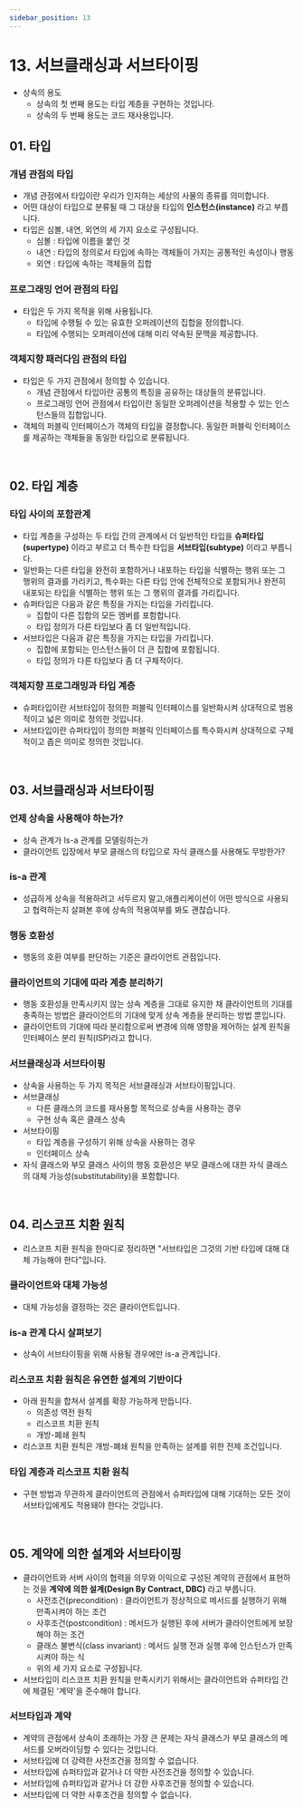 ```yaml
---
sidebar_position: 13
---
```


# 13. 서브클래싱과 서브타이핑

- 상속의 용도
  - 상속의 첫 번째 용도는 타입 계층을 구현하는 것입니다.
  - 상속의 두 번째 용도는 코드 재사용입니다.

## 01. 타입

### 개념 관점의 타입

- 개념 관점에서 타입이란 우리가 인지하는 세상의 사물의 종류를 의미합니다.
- 어떤 대상이 타입으로 분류될 때 그 대상을 타입의 **인스턴스(instance)** 라고 부릅니다.
- 타입은 심볼, 내연, 외연의 세 가지 요소로 구성됩니다.
  - 심볼 : 타입에 이름을 붙인 것
  - 내연 : 타입의 정의로서 타입에 속하는 객체들이 가지는 공통적인 속성이나 행동
  - 외연 : 타입에 속하는 객체들의 집합

### 프로그래밍 언어 관점의 타입

- 타입은 두 가지 목적을 위해 사용됩니다.
  - 타입에 수행될 수 있는 유효한 오퍼레이션의 집합을 정의합니다.
  - 타입에 수행되는 오퍼레이션에 대해 미리 약속된 문맥을 제공합니다.

### 객체지향 패러다임 관점의 타입

- 타입은 두 가지 관점에서 정의할 수 있습니다.
  - 개념 관점에서 타입이란 공통의 특징을 공유하는 대상들의 분류입니다.
  - 프로그래밍 언어 관점에서 타입이란 동일한 오퍼레이션을 적용할 수 있는 인스턴스들의 집합입니다.
- 객체의 퍼블릭 인터페이스가 객체의 타입을 결정합니다. 동일한 퍼블릭 인터페이스를 제공하는 객체들을 동일한 타입으로 분류됩니다.

<br/>

## 02. 타입 계층

### 타입 사이의 포함관계

- 타입 계층을 구성하는 두 타입 간의 관계에서 더 일반적인 타입을 **슈퍼타입(supertype)** 이라고 부르고 더 특수한 타입을 **서브타입(subtype)** 이라고 부릅니다.
- 일반화는 다른 타입을 완전히 포함하거나 내포하는 타입을 식별하는 행위 또는 그 행위의 결과를 가리키고, 특수화는 다른 타입 안에 전체적으로 포함되거나 완전히 내포되는 타입을 식별하는 행위 또는 그 행위의 결과를 가리킵니다.
- 슈퍼타입은 다음과 같은 특징을 가지는 타입을 가리킵니다.
  - 집합이 다른 집합의 모든 멤버를 포함합니다.
  - 타입 정의가 다른 타입보다 좀 더 일반적입니다.
- 서브타입은 다음과 같은 특징을 가지는 타입을 가리킵니다.
  - 집합에 포함되는 인스턴스들이 더 큰 집합에 포함됩니다.
  - 타입 정의가 다른 타입보다 좀 더 구체적이다.

### 객체지향 프로그래밍과 타입 계층

- 슈퍼타입이란 서브타입이 정의한 퍼블릭 인터페이스를 일반화시켜 상대적으로 범용적이고 넓은 의미로 정의한 것입니다.
- 서브타입이란 슈퍼타입이 정의한 퍼블릭 인터페이스를 특수화시켜 상대적으로 구체적이고 좁은 의미로 정의한 것입니다.

<br/>

## 03. 서브클래싱과 서브타이핑

### 언제 상속을 사용해야 하는가?

- 상속 관계가 Is-a 관계를 모델링하는가
- 클라이언트 입장에서 부모 클래스의 타입으로 자식 클래스를 사용해도 무방한가?

### is-a 관계

- 성급하게 상속을 적용하려고 서두르지 말고,애플리케이션이 어떤 방식으로 사용되고 협력하는지 살펴본 후에 상속의 적용여부를 봐도 괜찮습니다.

### 행동 호환성

- 행동의 호환 여부를 판단하는 기준은 클라이언트 관점입니다.

### 클라이언트의 기대에 따라 계층 분리하기

- 행동 호환성을 만족시키지 않는 상속 계층을 그대로 유지한 채 클라이언트의 기대를 충족하는 방법은 클라이언트의 기대에 맞게 상속 계층을 분리하는 방법 뿐입니다.
- 클라이언트의 기대에 따라 분리함으로써 변경에 의해 영향을 제어하는 설계 원칙을 인터페이스 분리 원칙(ISP)라고 합니다.

### 서브클래싱과 서브타이핑

- 상속을 사용하는 두 가지 목적은 서브클래싱과 서브타이핑입니다.
- 서브클래싱
  - 다른 클래스의 코드를 재사용할 목적으로 상속을 사용하는 경우
  - 구현 상속 혹은 클래스 상속
- 서브타이핑
  - 타입 계층을 구성하기 위해 상속을 사용하는 경우
  - 인터페이스 상속
- 자식 클래스와 부모 클래스 사이의 행동 호환성은 부모 클래스에 대한 자식 클래스의 대체 가능성(substitutability)을 포함합니다.


<br/>

## 04. 리스코프 치환 원칙

- 리스코프 치환 원칙을 한마디로 정리하면 "서브타입은 그것의 기반 타입에 대해 대체 가능해야 한다"입니다.

### 클라이언트와 대체 가능성

- 대체 가능성을 결정하는 것은 클라이언트입니다.

### is-a 관계 다시 살펴보기

- 상속이 서브타이핑을 위해 사용될 경우에만 is-a 관계입니다.

### 리스코프 치환 원칙은 유연한 설계의 기반이다

- 아래 원칙을 합쳐서 설계를 확장 가능하게 만듭니다.
  - 의존성 역전 원칙
  - 리스코프 치환 원칙
  - 개방-폐쇄 원칙
- 리스코프 치환 원칙은 개방-폐쇄 원칙을 만족하는 설계를 위한 전제 조건입니다.

### 타입 계층과 리스코프 치환 원칙

- 구현 방법과 무관하게 클라이언트의 관점에서 슈퍼타입에 대해 기대하는 모든 것이 서브타입에게도 적용돼야 한다는 것입니다.

<br/>

## 05. 계약에 의한 설계와 서브타이핑

- 클라이언트와 서버 사이의 협력을 의무와 이익으로 구성된 계약의 관점에서 표현하는 것을 **계약에 의한 설계(Design By Contract, DBC)** 라고 부릅니다.
  - 사전조건(precondition) : 클라이언트가 정상적으로 메서드를 실행하기 위해 만족시켜야 하는 조건
  - 사후조건(postcondition) : 메서드가 실행된 후에 서버가 클라이언트에게 보장해야 하는 조건
  - 클래스 불변식(class invariant) : 메서드 실행 전과 실행 후에 인스턴스가 만족시켜야 하는 식
  - 위의 세 가지 요소로 구성됩니다.
- 서브타입이 리스코프 치환 원칙을 만족시키기 위해서는 클라이언트와 슈퍼타입 간에 체결된 '계약'을 준수해야 합니다.

### 서브타입과 계약

- 계약의 관점에서 상속이 초래하는 가장 큰 문제는 자식 클래스가 부모 클래스의 메서드를 오버라이딩할 수 있다는 것입니다.
- 서브타입에 더 강력한 사전조건을 정의할 수 없습니다.
- 서브타입에 슈퍼타입과 같거나 더 약한 사전조건을 정의할 수 있습니다.
- 서브타입에 슈퍼타입과 같거나 더 강한 사후조건을 정의할 수 있습니다.
- 서브타입에 더 약한 사후조건을 정의할 수 없습니다.